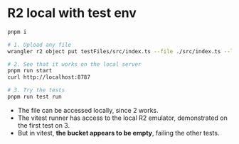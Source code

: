# R2 local with test env

```sh
pnpm i

# 1. Upload any file
wrangler r2 object put testFiles/src/index.ts --file ./src/index.ts --local

# 2. See that it works on the local server
pnpm run start
curl http://localhost:8787

# 3. Try the tests
pnpm run test run
```

- The file can be accessed locally, since 2 works.
- The vitest runner has access to the local R2 emulator, demonstrated on the first test on 3.
- But in vitest, **the bucket appears to be empty**, failing the other tests.
